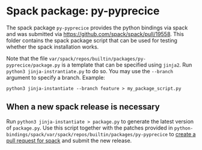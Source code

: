 # Spack package: py-pyprecice

The spack package `py-pyprecice` provides the python bindings via spack and was submitted via https://github.com/spack/spack/pull/19558. This folder contains the spack package script that can be used for testing whether the spack installation works.

Note that the file `var/spack/repos/builtin/packages/py-pyprecice/package.py` is a template that can be specified using `jinja2`. Run `python3 jinja-instrantiate.py` to do so. You may use the `--branch` argument to specify a branch. Example:
```
python3 jinja-instantiate --branch feature > my_package_script.py
```

## When a new spack release is necessary

Run `python3 jinja-instantiate > package.py` to generate the latest version of `package.py`. Use this script together with the patches provided in `python-bindings/spack/var/spack/repos/builtin/packages/py-pyprecice` to [create a pull request for spack](https://github.com/spack/spack/compare) and submit the new release.
